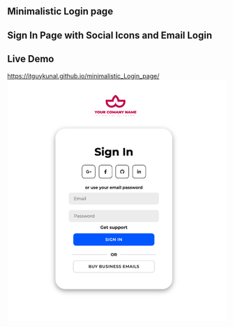 ## Minimalistic Login page <br>
## Sign In Page with Social Icons and Email Login
## Live Demo
https://itguykunal.github.io/minimalistic_Login_page/
<be>
<br>
 <img src="loginpagewithlogo.png">
